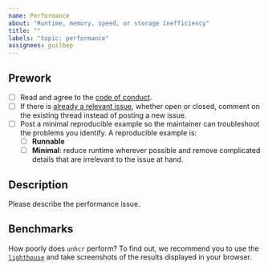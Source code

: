 ```yaml
---
name: Performance
about: "Runtime, memory, speed, or storage inefficiency"
title: ""
labels: "topic: performance"
assignees: guilbep
---
```


## Prework

- [ ] Read and agree to the [code of conduct](https://https://github.com/EPFL-ENAC/AddLidar-API/blob/main/CODE_OF_CONDUCT.md).
- [ ] If there is [already a relevant issue](https://github.com/EPFL-ENAC/AddLidar-API/issues), whether open or closed, comment on the existing thread instead of posting a new issue.
- [ ] Post a minimal reproducible example so the maintainer can troubleshoot the problems you identify. A reproducible example is:
  - [ ] **Runnable**
  - [ ] **Minimal**: reduce runtime wherever possible and remove complicated details that are irrelevant to the issue at hand.

## Description

Please describe the performance issue.

## Benchmarks

How poorly does `unhcr` perform? To find out, we recommend you to use the [`lighthouse`](https://developer.chrome.com/docs/lighthouse/overview/) and take screenshots of the results displayed in your browser.
